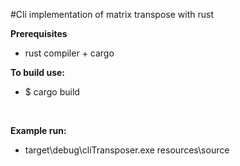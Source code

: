 #Cli implementation of matrix transpose with rust


<b>Prerequisites</b>
* rust compiler + cargo

<b>To build use:</b>
* $ cargo build
<br>

<b>Example run:</b> 

* target\debug\cliTransposer.exe resources\source
 
